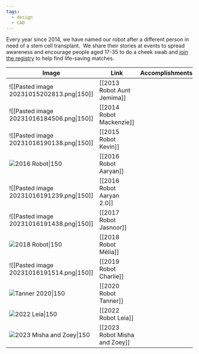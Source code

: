 ```yaml
---
tags:
  - design
  - CAD
---
```

Every year since 2014, we have named our robot after a different person in need of a stem cell transplant.  We share their stories at events to spread awareness and encourage people aged 17-35 to do a cheek swab and [join the registry](https://www.blood.ca/en/stemcells?utm_campaign=onematch&utm_medium=redirect&utm_source=onematch) to help find life-saving matches.


| Image | Link                       | Accomplishments |
| ----- | -------------------------- | --------------- |
|   ![[Pasted image 20231015202813.png\|150]]    | [[2013 Robot Aunt Jemima]] |                 |
|   ![[Pasted image 20231016184506.png\|150]]    | [[2014 Robot Mackenzie]]   |                 |
|  ![[Pasted image 20231016190138.png\|150]]     | [[2015 Robot Kevin]]       |                 |
|    ![2016 Robot\|150](https://i.imgur.com/VI3SaYC.jpeg)   | [[2016 Robot Aaryan]]      |                 |
|    ![[Pasted image 20231016191239.png\|150]]   | [[2016 Robot Aaryan 2.0]]  |                 |
|    ![[Pasted image 20231016191438.png\|150]]   | [[2017 Robot Jasnoor]]     |                 |
|    ![2018 Robot\|150](https://i.imgur.com/8mSHlEkh.jpg)   | [[2018 Robot Mélia]]       |                 |
|    ![[Pasted image 20231016191514.png\|150]]   | [[2019 Robot Charlie]]     |                 |
|    ![Tanner 2020\|150](https://i.imgur.com/S4GuVV4h.jpg)   | [[2020 Robot Tanner]]      |                 |
|   ![2022 Leia\|150](https://i.imgur.com/FHnJAtYh.jpg)    | [[2022 Robot Leia]]        |                 |
|     ![2023 Misha and Zoey\|150](https://i.imgur.com/VcSy7ubh.jpg)  | [[2023 Robot Misha and Zoey]]                           |                 |

